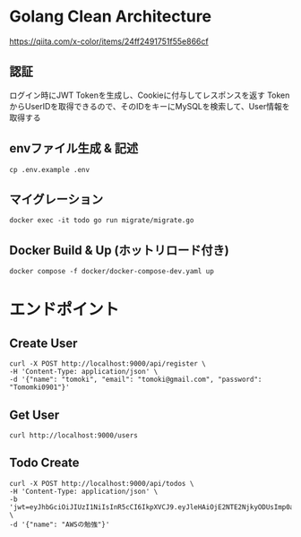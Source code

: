 # Golang Clean Architecture

https://qiita.com/x-color/items/24ff2491751f55e866cf

## 認証

ログイン時にJWT Tokenを生成し、Cookieに付与してレスポンスを返す
TokenからUserIDを取得できるので、そのIDをキーにMySQLを検索して、User情報を取得する

## envファイル生成 & 記述

```
cp .env.example .env
```

## マイグレーション
```
docker exec -it todo go run migrate/migrate.go
```

## Docker Build & Up (ホットリロード付き)
```
docker compose -f docker/docker-compose-dev.yaml up
```

# エンドポイント

## Create User
```
curl -X POST http://localhost:9000/api/register \
-H 'Content-Type: application/json' \
-d '{"name": "tomoki", "email": "tomoki@gmail.com", "password": "Tomomki0901"}'
```

## Get User
```
curl http://localhost:9000/users
```

## Todo Create
```
curl -X POST http://localhost:9000/api/todos \
-H 'Content-Type: application/json' \
-b 'jwt=eyJhbGciOiJIUzI1NiIsInR5cCI6IkpXVCJ9.eyJleHAiOjE2NTE2NjkyODUsImp0aSI6IjEiLCJpc3MiOiIxIn0.mC7chSF4aTNluOwR_bEWCxSFpEK40A8PunaDoOCxYXE' \
-d '{"name": "AWSの勉強"}'
```